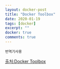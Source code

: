 ```yaml
---
layout: docker-post
title: "Docker Toolbox"
date: 2020-01-19
tags: [docker]
excerpt: ""
docker: true
comments: true
---
```


`번역기사용`

[출처:Docker Toolbox](https://docs.docker.com/toolbox/)  
